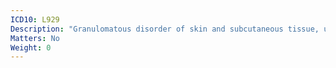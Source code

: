 ```yaml
---
ICD10: L929
Description: "Granulomatous disorder of skin and subcutaneous tissue, unspecified"
Matters: No
Weight: 0
---
```


